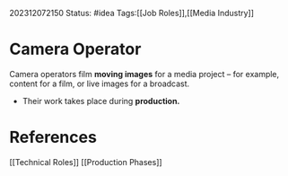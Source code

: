 202312072150
Status: #idea
Tags:[[Job Roles]],[[Media Industry]]

# Camera Operator

Camera operators film **moving images** for a media project – for example, content for a film, or live images for a broadcast.

- Their work takes place during **production.**


# **References**

[[Technical Roles]]
[[Production Phases]]